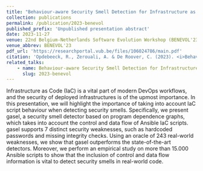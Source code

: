 ```yaml
---
title: "Behaviour-aware Security Smell Detection for Infrastructure as Code"
collection: publications
permalink: /publication/2023-benevol
published_prefix: 'Unpublished presentation abstract'
date: 2023-11-27
venue: 22nd Belgium-Netherlands Software Evolution Workshop (BENEVOL'23)
venue_abbrev: BENEVOL'23
pdf_url: 'https://researchportal.vub.be/files/106024786/main.pdf'
citation: 'Opdebeeck, R., Zerouali, A. & De Roover, C. (2023). <i>Behaviour-aware Security Smell Detection for Infrastructure as Code.</i> Abstract from 22nd Belgium-Netherlands Software Evolution Workshop, Nijmegen, Netherlands.'
related_talks:
    - name: Behaviour-aware Security Smell Detection for Infrastructure as Code
      slug: 2023-benevol
---
```

Infrastructure as Code (IaC) is a vital part of modern DevOps workflows, and the security of deployed infrastructures is of the upmost importance. In this presentation, we will highlight the importance of taking into account IaC script behaviour when detecting security smells. Specifically, we present gasel, a security smell detector based on program dependence graphs, which takes into account the control and data flow of Ansible IaC scripts. gasel supports 7 distinct security weaknesses, such as hardcoded passwords and missing integrity checks. Using an oracle of 243 real-world weaknesses, we show that gasel outperforms the state-of-the-art detectors. Moreover, we perform an empirical study on more than 15.000 Ansible scripts to show that the inclusion of control and data flow information is vital to detect security smells in real-world code.
